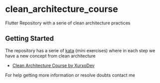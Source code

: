 # clean_architecture_course

Flutter Repository with a serie of clean architecture practices

## Getting Started

The repository has a serie of 
[kata](https://www.parkavenuesolutions.com/what-is-kata) (mini exercises) where in each step we have a new concept from clean architecture

- [Clean Architecture Course by XurxoDev](https://docs.flutter.dev/get-started/codelab)


For help getting more information or resolve doubts contact me